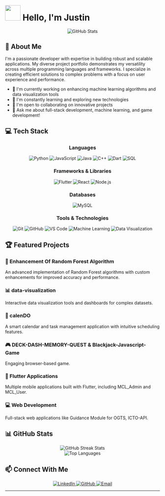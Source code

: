 # <img src="https://media.giphy.com/media/mGcNjsfWAjY5AEZNw6/giphy.gif" width="50"> Hello, I'm Justin

<div align="center">
  <img src="https://github-readme-stats.vercel.app/api?username=JustLiwag&show_icons=true&theme=radical" alt="GitHub Stats" />
</div>

## 🚀 About Me

I'm a passionate developer with expertise in building robust and scalable applications. My diverse project portfolio demonstrates my versatility across multiple programming languages and frameworks. I specialize in creating efficient solutions to complex problems with a focus on user experience and performance.

- 🔭 I'm currently working on enhancing machine learning algorithms and data visualization tools
- 🌱 I'm constantly learning and exploring new technologies
- 👯 I'm open to collaborating on innovative projects
- 💬 Ask me about full-stack development, machine learning, and game development!

## 💻 Tech Stack

<div align="center">

### Languages
![Python](https://img.shields.io/badge/-Python-3776AB?style=for-the-badge&logo=python&logoColor=white)
![JavaScript](https://img.shields.io/badge/-JavaScript-F7DF1E?style=for-the-badge&logo=javascript&logoColor=black)
![Java](https://img.shields.io/badge/-Java-007396?style=for-the-badge&logo=java&logoColor=white)
![C++](https://img.shields.io/badge/-C++-00599C?style=for-the-badge&logo=c%2B%2B&logoColor=white)
![Dart](https://img.shields.io/badge/-Dart-0175C2?style=for-the-badge&logo=dart&logoColor=white)
![SQL](https://img.shields.io/badge/-SQL-4479A1?style=for-the-badge&logo=mysql&logoColor=white)

### Frameworks & Libraries
![Flutter](https://img.shields.io/badge/-Flutter-02569B?style=for-the-badge&logo=flutter&logoColor=white)
![React](https://img.shields.io/badge/-React-61DAFB?style=for-the-badge&logo=react&logoColor=black)
![Node.js](https://img.shields.io/badge/-Node.js-339933?style=for-the-badge&logo=node.js&logoColor=white)

### Databases
![MySQL](https://img.shields.io/badge/-MySQL-4479A1?style=for-the-badge&logo=mysql&logoColor=white)

### Tools & Technologies
![Git](https://img.shields.io/badge/-Git-F05032?style=for-the-badge&logo=git&logoColor=white)
![GitHub](https://img.shields.io/badge/-GitHub-181717?style=for-the-badge&logo=github&logoColor=white)
![VS Code](https://img.shields.io/badge/-VS_Code-007ACC?style=for-the-badge&logo=visual-studio-code&logoColor=white)
![Machine Learning](https://img.shields.io/badge/-Machine_Learning-FF6F00?style=for-the-badge&logo=tensorflow&logoColor=white)
![Data Visualization](https://img.shields.io/badge/-Data_Visualization-FF6384?style=for-the-badge&logo=chart.js&logoColor=white)

</div>

## 🏆 Featured Projects

### 🌳 Enhancement Of Random Forest Algorithm
An advanced implementation of Random Forest algorithms with custom enhancements for improved accuracy and performance.

### 📊 data-visualization
Interactive data visualization tools and dashboards for complex datasets.

### 📆 calenDO
A smart calendar and task management application with intuitive scheduling features.

### 🎮 DECK-DASH-MEMORY-QUEST & Blackjack-Javascript-Game
Engaging browser-based game.

### 📱 Flutter Applications
Multiple mobile applications built with Flutter, including MCL_Admin and MCL_User.

### 💻 Web Development
Full-stack web applications like Guidance Module for OGTS, ICTO-API.

## 📊 GitHub Stats

<div align="center">
  <img src="https://github-readme-streak-stats.herokuapp.com/?user=JustLiwag&theme=radical" alt="GitHub Streak Stats" />
  <br />
  <img src="https://github-readme-stats.vercel.app/api/top-langs/?username=JustLiwag&layout=compact&theme=radical" alt="Top Languages" />
</div>


## 📫 Connect With Me

<div align="center">
  <a href="[https://www.linkedin.com/in/justin-liwag-9860852a9/">
    <img src="https://img.shields.io/badge/LinkedIn-0077B5?style=for-the-badge&logo=linkedin&logoColor=white" alt="LinkedIn" />
  </a>
  <a href="https://github.com/JustLiwag">
    <img src="https://img.shields.io/badge/GitHub-100000?style=for-the-badge&logo=github&logoColor=white" alt="GitHub" />
  </a>
  <a href="mailto:jeliwag15@gmail.com">
    <img src="https://img.shields.io/badge/Email-D14836?style=for-the-badge&logo=gmail&logoColor=white" alt="Email" />
  </a>
</div>

---
